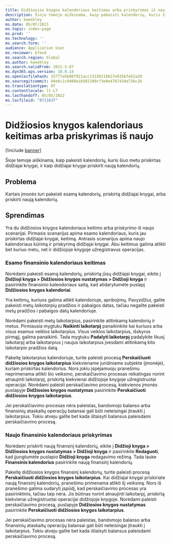 ```yaml
---
title: Didžiosios knygos kalendoriaus keitimas arba priskyrimas iš naujo
description: Šioje temoje aiškinama, kaip pakeisti kalendorių, kuris šiuo metu priskirtas didžiajai knygai, ir kaip didžiajai knygai priskirti naują kalendorių.
author: kweekley
ms.date: 05/07/2021
ms.topic: index-page
ms.prod: ''
ms.technology: ''
ms.search.form: ''
audience: Application User
ms.reviewer: kfend
ms.search.region: Global
ms.author: kweekley
ms.search.validFrom: 2021-5-07
ms.dyn365.ops.version: 10.0.14
ms.openlocfilehash: 25777a5b807921acc13338116627e9356fe62a20
ms.sourcegitcommit: 04e6c1c9400e1b582180cf3e0e4767434e736c26
ms.translationtype: HT
ms.contentlocale: lt-LT
ms.lasthandoff: 05/05/2022
ms.locfileid: "8711637"
---
```

# <a name="change-or-reassign-a-ledger-calendar"></a>Didžiosios knygos kalendoriaus keitimas arba priskyrimas iš naujo

[!include [banner](../includes/banner.md)]

Šioje temoje aiškinama, kaip pakeisti kalendorių, kuris šiuo metu priskirtas didžiajai knygai, ir kaip didžiajai knygai priskirti naują kalendorių.

## <a name="issue"></a>Problema

Kartais įmonės turi pakeisti esamą kalendorių, priskirtą didžiajai knygai, arba priskirti naują kalendorių.

## <a name="resolution"></a>Sprendimas

Yra du didžiosios knygos kalendoriaus keitimo arba priskyrimo iš naujo scenarijai. Pirmasis scenarijus apima esamo kalendoriaus, kuris jau priskirtas didžiajai knygai, keitimą. Antrasis scenarijus apima naujo kalendoriaus kūrimą ir priskyrimą didžiajai knygai. Abu keitimus galima atlikti bet kuriuo metu, net ir didžiojoje knygoje užregistravus operacijas.

### <a name="change-an-existing-fiscal-calendar"></a>Esamo finansinio kalendoriaus keitimas

Norėdami pakeisti esamą kalendorių, priskirtą jūsų didžiajai knygai, eikite į **Didžioji knyga \> Didžiosios knygos nustatymas \> Didžioji knyga** ir pasirinkite finansinio kalendoriaus saitą, kad atidarytumėte puslapį **Didžiosios knygos kalendoriai**.

Yra keitimų, kuriuos galima atlikti kalendoriuje, apribojimų. Pavyzdžiui, galite pakeisti metų *laikotarpių* pradžios ir pabaigos datas, tačiau negalite pakeisti *metų* pradžios i pabaigos datų kalendoriuje.

Norėdami pakeisti metų laikotarpius, pasirinkite atitinkamą kalendorių ir metus. Pirmiausia mygtuku **Naikinti laikotarpį** panaikinkite kai kuriuos arba visus esamus veiklos laikotarpius. Visus veiklos laikotarpius, išskyrus pirmąjį, galima panaikinti. Tada mygtuku **Padalyti laikotarpį** padalykite likusį laikotarpį arba laikotarpius į naujus laikotarpius įvesdami atitinkamą kito laikotarpio pradžios datą.

Pakeitę laikotarpius kalendoriuje, turite paleisti procesą **Perskaičiuoti didžiosios knygos laikotarpius** kiekviename juridiniame subjekte (įmonėje), kuriam priskirtas kalendorius. Nors jokiu įspėjamuoju pranešimu neprimenama atlikti šio veiksmo, perskaičiavimo procesas reikalingas norint atnaujinti laikotarpį, priskirtą kiekvienai didžiojoje knygoje užregistruotai operacijai. Norėdami paleisti perskaičiavimo procesą, kiekvienos įmonės puslapyje **Didžiosios knygos nustatymas** pasirinkite **Perskaičiuoti didžiosios knygos laikotarpius**.

Jei perskaičiavimo procesas nėra paleistas, bandomojo balanso arba finansinių ataskaitų operacijų balansai gali būti neteisingai įtraukti į laikotarpius. Tokiu atveju galite bet kada ištaisyti balansus paleisdami perskaičiavimo procesą.

### <a name="assign-a-new-fiscal-calendar"></a>Naujo finansinio kalendoriaus priskyrimas

Norėdami priskirti naują finansinį kalendorių, eikite į **Didžioji knyga \> Didžiosios knygos nustatymas \> Didžioji knyga** ir pasirinkite **Redaguoti**, kad įjungtumėte puslapio **Didžioji knyga** redagavimo režimą. Tada lauke **Finansinis kalendorius** pasirinkite naują finansinį kalendorių.

Pakeitę didžiosios knygos finansinį kalendorių, turite paleisti procesą **Perskaičiuoti didžiosios knygos laikotarpius**. Kai didžiajai knygai priskiriate naują finansinį kalendorių, pranešimu primenama atlikti šį veiksmą. Nors iš pranešimo galima sudaryti įspūdį, kad perskaičiavimo procesas yra pasirinktinis, tačiau taip nėra. Jis būtinas norint atnaujinti laikotarpį, priskirtą kiekvienai užregistruotai operacijai didžiojoje knygoje. Norėdami paleisti perskaičiavimo procesą, puslapyje **Didžiosios knygos nustatymas** pasirinkite **Perskaičiuoti didžiosios knygos laikotarpius**.

Jei perskaičiavimo procesas nėra paleistas, bandomojo balanso arba finansinių ataskaitų operacijų balansai gali būti neteisingai įtraukti į laikotarpius. Tokiu atveju galite bet kada ištaisyti balansus paleisdami perskaičiavimo procesą.

